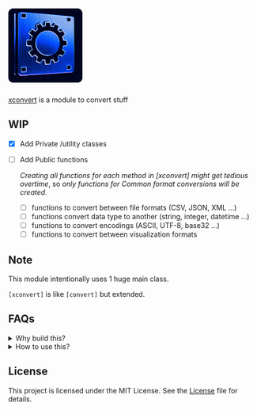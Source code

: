 # [![xconver icon](/docs/img/favicons/favicon-150x150.png)](https://alainQtec.dev/clihelper-modules/xconvert)

[xconvert]() is a module to convert stuff

## WIP

- [x] Add Private /utility classes
- [ ] Add Public functions

  _Creating all functions for each method in [xconvert] might get tedious
  overtime_, so _only functions for Common format conversions will be created_.

  - [ ] functions to convert between file formats (CSV, JSON, XML ...)
  - [ ] functions convert data type to another (string, integer, datetime ...)
  - [ ] functions to convert encodings (ASCII, UTF-8, base32 ...)
  - [ ] functions to convert between visualization formats

## Note

This module intentionally uses 1 huge main class.

`[xconvert]` is like `[convert]` but extended.

## FAQs

<details>
  <summary>Why build this?</summary>

⤷ **PowerShell has limited built-in Support for Some Formats**.

- While PowerShell excels at handling common file formats(JSON, XML, CSV) and
  [data types](https://learn.microsoft.com/en-us/powershell/scripting/lang-spec/chapter-06?view=powershell-7.4),
  users may find limited built-in support for less common file types,
  necessitating additional modules.

  `Example`: Converting excel Files often result in
  [corrupted files](https://forums.powershell.org/t/converting-excel-files-in-powershell/10807).

This is like AIO custom solution to extend the built-in functionality.

</details>

<details>
  <summary>How to use this?</summary>

⤷ **Use Public functions or directly use the [xconvert] class.**

- The functions give more options & output pipeline.
- If you can't find what method to use, you just `[xconvert]::From` and press
  `Tab` to see all options.

[xconvert]::From + `Tab`

gives this output

[![from tab](/docs/img/from.png)](https://alainQtec.dev/clihelper-modules/xconvert)

`or` [xconvert]::To + `Tab`

[![to tab](/docs/img/to.png)](https://alainQtec.dev/clihelper-modules/xconvert)

</details>

## License

This project is licensed under the MIT License. See the
[License](https://alainQtec.MIT-license.org) file for details.
